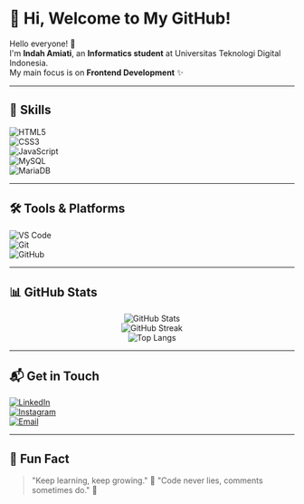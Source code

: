 # 🌸 Hi, Welcome to My GitHub!  

Hello everyone! 👋  
I'm **Indah Amiati**, an **Informatics student** at Universitas Teknologi Digital Indonesia.  
My main focus is on **Frontend Development** ✨  

---

## 🚀 Skills
![HTML5](https://img.shields.io/badge/HTML5-E34F26?style=for-the-badge&logo=html5&logoColor=white&logoWidth=40)  
![CSS3](https://img.shields.io/badge/CSS3-1572B6?style=for-the-badge&logo=css3&logoColor=white&logoWidth=40)  
![JavaScript](https://img.shields.io/badge/JavaScript-F7DF1E?style=for-the-badge&logo=javascript&logoColor=black&logoWidth=40)  
![MySQL](https://img.shields.io/badge/MySQL-4479A1?style=for-the-badge&logo=mysql&logoColor=white&logoWidth=40)  
![MariaDB](https://img.shields.io/badge/MariaDB-003545?style=for-the-badge&logo=mariadb&logoColor=white&logoWidth=40)  

---

## 🛠️ Tools & Platforms
![VS Code](https://img.shields.io/badge/VS%20Code-0078D4?style=for-the-badge&logo=visual-studio-code&logoColor=white&logoWidth=40)  
![Git](https://img.shields.io/badge/Git-F05032?style=for-the-badge&logo=git&logoColor=white&logoWidth=40)  
![GitHub](https://img.shields.io/badge/GitHub-181717?style=for-the-badge&logo=github&logoColor=white&logoWidth=40)  

---

## 📊 GitHub Stats
<p align="center">
  <img src="https://github-readme-stats.vercel.app/api?username=Indah135&show_icons=true&theme=radical" alt="GitHub Stats" />
  <br/>
  <img src="https://nirzak-streak-stats.vercel.app/?user=Indah135&theme=radical&hide_border=true" alt="GitHub Streak" />
  <br/>
  <img src="https://github-readme-stats.vercel.app/api/top-langs/?username=Indah135&layout=compact&theme=radical" alt="Top Langs" />
</p>

---

## 📬 Get in Touch
[![LinkedIn](https://img.shields.io/badge/LinkedIn-0A66C2?style=for-the-badge&logo=linkedin&logoColor=white)](https://www.linkedin.com/in/indah-amiati)  
[![Instagram](https://img.shields.io/badge/Instagram-E4405F?style=for-the-badge&logo=instagram&logoColor=white)](https://www.instagram.com/indahh_amiati?igsh=dW40ZWljOTZvY3Y0)  
[![Email](https://img.shields.io/badge/Gmail-D14836?style=for-the-badge&logo=gmail&logoColor=white)](mailto:indahamiati85@gmail.com)  
  

---

## 🌼 Fun Fact
> "Keep learning, keep growing." 🌱
> "Code never lies, comments sometimes do." 📝  
